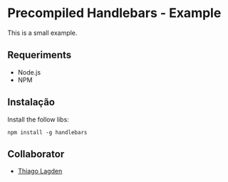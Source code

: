 Precompiled Handlebars - Example
================================

This is a small example.

## Requeriments

- Node.js
- NPM

## Instalação

Install the follow libs:

    npm install -g handlebars

## Collaborator

- [Thiago Lagden](https://twitter.com/thiagolagden)